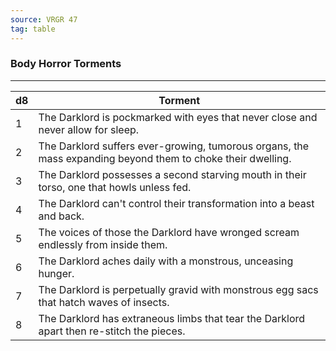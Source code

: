 ```yaml
---
source: VRGR 47
tag: table
---
```


### Body Horror Torments
---
|d8|Torment|
|----|------------|
|1|The Darklord is pockmarked with eyes that never close and never allow for sleep.|
|2|The Darklord suffers ever-growing, tumorous organs, the mass expanding beyond them to choke their dwelling.|
|3|The Darklord possesses a second starving mouth in their torso, one that howls unless fed.|
|4|The Darklord can't control their transformation into a beast and back.|
|5|The voices of those the Darklord have wronged scream endlessly from inside them.|
|6|The Darklord aches daily with a monstrous, unceasing hunger.|
|7|The Darklord is perpetually gravid with monstrous egg sacs that hatch waves of insects.|
|8|The Darklord has extraneous limbs that tear the Darklord apart then re-stitch the pieces.|
